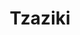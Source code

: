 ---
layout: recipe
title: "Tzaziki"
vegan: false

tags:
- Dip

categories:
- Dips

ingredients:
- 1kg Magerquark
- 2 Pck Creme Fraiche o. Schmand
- 2 Pck Naturjoghurt
- 1 Gurke
- 1-2 Knollen Knoblauch
- Knoblauchsalz
- Zitrone
- Olivenöl

directions:
- Die Gurke grob raspeln
- Knoblauch in kleine Würfel schneiden
- Alles gut verrühren.

---